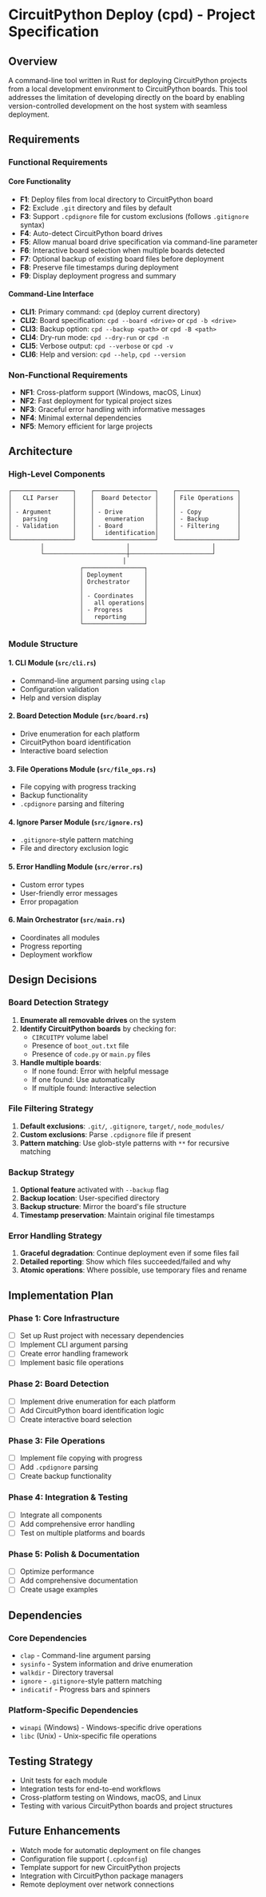 # CircuitPython Deploy (cpd) - Project Specification

## Overview
A command-line tool written in Rust for deploying CircuitPython projects from a local development environment to CircuitPython boards. This tool addresses the limitation of developing directly on the board by enabling version-controlled development on the host system with seamless deployment.

## Requirements

### Functional Requirements

#### Core Functionality
- **F1**: Deploy files from local directory to CircuitPython board
- **F2**: Exclude `.git` directory and files by default
- **F3**: Support `.cpdignore` file for custom exclusions (follows `.gitignore` syntax)
- **F4**: Auto-detect CircuitPython board drives
- **F5**: Allow manual board drive specification via command-line parameter
- **F6**: Interactive board selection when multiple boards detected
- **F7**: Optional backup of existing board files before deployment
- **F8**: Preserve file timestamps during deployment
- **F9**: Display deployment progress and summary

#### Command-Line Interface
- **CLI1**: Primary command: `cpd` (deploy current directory)
- **CLI2**: Board specification: `cpd --board <drive>` or `cpd -b <drive>`
- **CLI3**: Backup option: `cpd --backup <path>` or `cpd -B <path>`
- **CLI4**: Dry-run mode: `cpd --dry-run` or `cpd -n`
- **CLI5**: Verbose output: `cpd --verbose` or `cpd -v`
- **CLI6**: Help and version: `cpd --help`, `cpd --version`

### Non-Functional Requirements
- **NF1**: Cross-platform support (Windows, macOS, Linux)
- **NF2**: Fast deployment for typical project sizes
- **NF3**: Graceful error handling with informative messages
- **NF4**: Minimal external dependencies
- **NF5**: Memory efficient for large projects

## Architecture

### High-Level Components

```
┌─────────────────┐    ┌─────────────────┐    ┌─────────────────┐
│   CLI Parser    │    │  Board Detector │    │ File Operations │
│                 │    │                 │    │                 │
│ - Argument      │    │ - Drive         │    │ - Copy          │
│   parsing       │    │   enumeration   │    │ - Backup        │
│ - Validation    │    │ - Board         │    │ - Filtering     │
│                 │    │   identification│    │                 │
└─────────────────┘    └─────────────────┘    └─────────────────┘
         │                       │                       │
         └───────────────────────┼───────────────────────┘
                                │
                    ┌─────────────────┐
                    │ Deployment      │
                    │ Orchestrator    │
                    │                 │
                    │ - Coordinates   │
                    │   all operations│
                    │ - Progress      │
                    │   reporting     │
                    └─────────────────┘
```

### Module Structure

#### 1. CLI Module (`src/cli.rs`)
- Command-line argument parsing using `clap`
- Configuration validation
- Help and version display

#### 2. Board Detection Module (`src/board.rs`)
- Drive enumeration for each platform
- CircuitPython board identification
- Interactive board selection

#### 3. File Operations Module (`src/file_ops.rs`)
- File copying with progress tracking
- Backup functionality
- `.cpdignore` parsing and filtering

#### 4. Ignore Parser Module (`src/ignore.rs`)
- `.gitignore`-style pattern matching
- File and directory exclusion logic

#### 5. Error Handling Module (`src/error.rs`)
- Custom error types
- User-friendly error messages
- Error propagation

#### 6. Main Orchestrator (`src/main.rs`)
- Coordinates all modules
- Progress reporting
- Deployment workflow

## Design Decisions

### Board Detection Strategy
1. **Enumerate all removable drives** on the system
2. **Identify CircuitPython boards** by checking for:
   - `CIRCUITPY` volume label
   - Presence of `boot_out.txt` file
   - Presence of `code.py` or `main.py` files
3. **Handle multiple boards**:
   - If none found: Error with helpful message
   - If one found: Use automatically
   - If multiple found: Interactive selection

### File Filtering Strategy
1. **Default exclusions**: `.git/`, `.gitignore`, `target/`, `node_modules/`
2. **Custom exclusions**: Parse `.cpdignore` file if present
3. **Pattern matching**: Use glob-style patterns with `**` for recursive matching

### Backup Strategy
1. **Optional feature** activated with `--backup` flag
2. **Backup location**: User-specified directory
3. **Backup structure**: Mirror the board's file structure
4. **Timestamp preservation**: Maintain original file timestamps

### Error Handling Strategy
1. **Graceful degradation**: Continue deployment even if some files fail
2. **Detailed reporting**: Show which files succeeded/failed and why
3. **Atomic operations**: Where possible, use temporary files and rename

## Implementation Plan

### Phase 1: Core Infrastructure
- [ ] Set up Rust project with necessary dependencies
- [ ] Implement CLI argument parsing
- [ ] Create error handling framework
- [ ] Implement basic file operations

### Phase 2: Board Detection
- [ ] Implement drive enumeration for each platform
- [ ] Add CircuitPython board identification logic
- [ ] Create interactive board selection

### Phase 3: File Operations
- [ ] Implement file copying with progress
- [ ] Add `.cpdignore` parsing
- [ ] Create backup functionality

### Phase 4: Integration & Testing
- [ ] Integrate all components
- [ ] Add comprehensive error handling
- [ ] Test on multiple platforms and boards

### Phase 5: Polish & Documentation
- [ ] Optimize performance
- [ ] Add comprehensive documentation
- [ ] Create usage examples

## Dependencies

### Core Dependencies
- `clap` - Command-line argument parsing
- `sysinfo` - System information and drive enumeration
- `walkdir` - Directory traversal
- `ignore` - `.gitignore`-style pattern matching
- `indicatif` - Progress bars and spinners

### Platform-Specific Dependencies
- `winapi` (Windows) - Windows-specific drive operations
- `libc` (Unix) - Unix-specific file operations

## Testing Strategy
- Unit tests for each module
- Integration tests for end-to-end workflows
- Cross-platform testing on Windows, macOS, and Linux
- Testing with various CircuitPython boards and project structures

## Future Enhancements
- Watch mode for automatic deployment on file changes
- Configuration file support (`.cpdconfig`)
- Template support for new CircuitPython projects
- Integration with CircuitPython package managers
- Remote deployment over network connections
